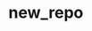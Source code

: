# new_repo

<!-- Security scan triggered at 2025-09-02 17:11:40 -->

<!-- Security scan triggered at 2025-09-02 17:18:03 -->

<!-- Security scan triggered at 2025-09-02 17:19:31 -->